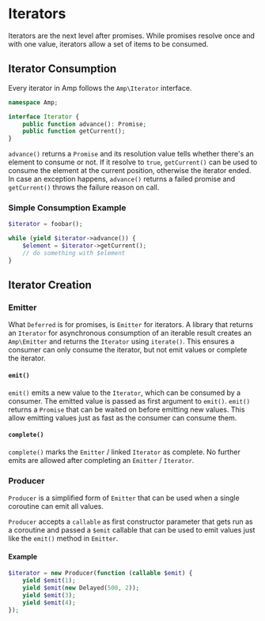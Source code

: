# Iterators

Iterators are the next level after promises. While promises resolve once and with one value, iterators allow a set of items to be consumed.

## Iterator Consumption

Every iterator in Amp follows the `Amp\Iterator` interface.

```php
namespace Amp;

interface Iterator {
    public function advance(): Promise;
    public function getCurrent();
}
```

`advance()` returns a `Promise` and its resolution value tells whether there's an element to consume or not. If it resolve to `true`, `getCurrent()` can be used to consume the element at the current position, otherwise the iterator ended. In case an exception happens, `advance()` returns a failed promise and `getCurrent()` throws the failure reason on call.

### Simple Consumption Example

```php
$iterator = foobar();

while (yield $iterator->advance()) {
    $element = $iterator->getCurrent();
    // do something with $element
}
```

## Iterator Creation

### Emitter

What `Deferred` is for promises, is `Emitter` for iterators. A library that returns an `Iterator` for asynchronous consumption of an iterable result creates an `Amp\Emitter` and returns the `Iterator` using `iterate()`. This ensures a consumer can only consume the iterator, but not emit values or complete the iterator.

#### `emit()`

`emit()` emits a new value to the `Iterator`, which can be consumed by a consumer. The emitted value is passed as first argument to `emit()`. `emit()` returns a `Promise` that can be waited on before emitting new values. This allow emitting values just as fast as the consumer can consume them.

#### `complete()`

`complete()` marks the `Emitter` / linked `Iterator` as complete. No further emits are allowed after completing an `Emitter` / `Iterator`. 

### Producer

`Producer` is a simplified form of `Emitter` that can be used when a single coroutine can emit all values.

`Producer` accepts a `callable` as first constructor parameter that gets run as a coroutine and passed a `$emit` callable that can be used to emit values just like the `emit()` method in `Emitter`.

#### Example

```php
$iterator = new Producer(function (callable $emit) {
    yield $emit(1);
    yield $emit(new Delayed(500, 2));
    yield $emit(3);
    yield $emit(4);
});
```
